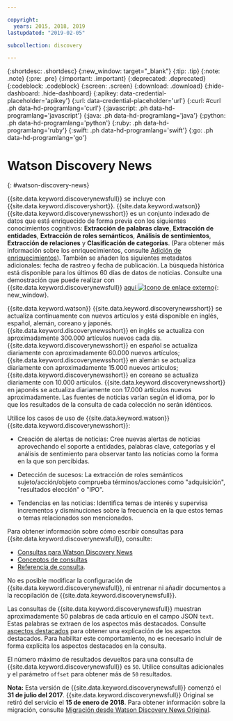 ```yaml
---

copyright:
  years: 2015, 2018, 2019
lastupdated: "2019-02-05"

subcollection: discovery

---
```


{:shortdesc: .shortdesc}
{:new_window: target="_blank"}
{:tip: .tip}
{:note: .note}
{:pre: .pre}
{:important: .important}
{:deprecated: .deprecated}
{:codeblock: .codeblock}
{:screen: .screen}
{:download: .download}
{:hide-dashboard: .hide-dashboard}
{:apikey: data-credential-placeholder='apikey'} 
{:url: data-credential-placeholder='url'}
{:curl: #curl .ph data-hd-programlang='curl'}
{:javascript: .ph data-hd-programlang='javascript'}
{:java: .ph data-hd-programlang='java'}
{:python: .ph data-hd-programlang='python'}
{:ruby: .ph data-hd-programlang='ruby'}
{:swift: .ph data-hd-programlang='swift'}
{:go: .ph data-hd-programlang='go'}

# Watson Discovery News
{: #watson-discovery-news}

{{site.data.keyword.discoverynewsfull}} se incluye con {{site.data.keyword.discoveryshort}}. {{site.data.keyword.watson}} {{site.data.keyword.discoverynewsshort}} es un conjunto indexado de datos que está enriquecido de forma previa con los siguientes conocimientos cognitivos: **Extracción de palabras clave**, **Extracción de entidades**, **Extracción de roles semánticos**, **Análisis de sentimientos**, **Extracción de relaciones** y **Clasificación de categorías**. (Para obtener más información sobre los enriquecimientos, consulte [Adición de enriquecimientos](/docs/services/discovery?topic=discovery-configservice#adding-enrichments)). También se añaden los siguientes metadatos adicionales: fecha de rastreo y fecha de publicación. La búsqueda histórica está disponible para los últimos 60 días de datos de noticias. Consulte una demostración que puede realizar con {{site.data.keyword.discoverynewsfull}} [aquí ![Icono de enlace externo](../../icons/launch-glyph.svg "Icono de enlace externo")](https://discovery-news-demo.ng.bluemix.net/){: new_window}.

{{site.data.keyword.watson}} {{site.data.keyword.discoverynewsshort}} se actualiza continuamente con nuevos artículos y está disponible en inglés, español, alemán, coreano y japonés. {{site.data.keyword.discoverynewsshort}} en inglés se actualiza con aproximadamente 300.000 artículos nuevos cada día. {{site.data.keyword.discoverynewsshort}} en español se actualiza diariamente con aproximadamente 60.000 nuevos artículos; {{site.data.keyword.discoverynewsshort}} en alemán se actualiza diariamente con aproximadamente 15.000 nuevos artículos; {{site.data.keyword.discoverynewsshort}} en coreano se actualiza diariamente con 10.000 artículos. {{site.data.keyword.discoverynewsshort}} en japonés se actualiza diariamente con 17.000 artículos nuevos aproximadamente. Las fuentes de noticias varían según el idioma, por lo que los resultados de la consulta de cada colección no serán idénticos.

Utilice los casos de uso de {{site.data.keyword.watson}} {{site.data.keyword.discoverynewsshort}}:

- Creación de alertas de noticias: Cree nuevas alertas de noticias aprovechando el soporte a entidades, palabras clave, categorías y el análisis de sentimiento para observar tanto las noticias como la forma en la que son percibidas.

- Detección de sucesos: La extracción de roles semánticos sujeto/acción/objeto comprueba términos/acciones como "adquisición", "resultados elección" o "IPO".

- Tendencias en las noticias: Identifica temas de interés y supervisa incrementos y disminuciones sobre la frecuencia en la que estos temas o temas relacionados son mencionados.

Para obtener información sobre cómo escribir consultas para {{site.data.keyword.discoverynewsfull}}, consulte:
- [Consultas para Watson Discovery News](/docs/services/discovery?topic=discovery-query-concepts#querying-news)
- [Conceptos de consultas](/docs/services/discovery?topic=discovery-query-concepts)
- [Referencia de consulta](/docs/services/discovery?topic=discovery-query-reference#query-reference).

No es posible modificar la configuración de {{site.data.keyword.discoverynewsfull}}, ni entrenar ni añadir documentos a la recopilación de {{site.data.keyword.discoverynewsfull}}.

Las consultas de {{site.data.keyword.discoverynewsfull}} muestran aproximadamente 50 palabras de cada artículo en el campo JSON `text`. Estas palabras se extraen de los aspectos más destacados. Consulte [aspectos destacados](/docs/services/discovery?topic=discovery-query-parameters#highlight) para obtener una explicación de los aspectos destacados. Para habilitar este comportamiento, no es necesario incluir de forma explícita los aspectos destacados en la consulta.

El número máximo de resultados devueltos para una consulta de {{site.data.keyword.discoverynewsfull}} es `50`. Utilice consultas adicionales y el parámetro `offset` para obtener más de `50` resultados.

**Nota:** Esta versión de {{site.data.keyword.discoverynewsfull}} comenzó el **31 de julio del 2017**. {{site.data.keyword.discoverynewsfull}} Original se retiró del servicio el **15 de enero de 2018**. Para obtener información sobre la migración, consulte [Migración desde Watson Discovery News Original](/docs/services/discovery?topic=discovery-migrate-bwdn#migrate-bwdn).
